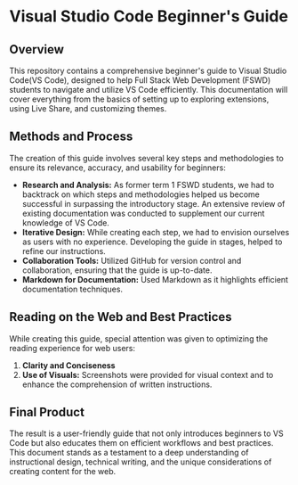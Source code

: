 # Visual Studio Code Beginner's Guide

## Overview

This repository contains a comprehensive beginner's guide to Visual Studio Code(VS Code), designed to help Full Stack Web Development (FSWD) students to navigate and utilize VS Code efficiently. This documentation will cover everything from the basics of setting up to exploring extensions, using Live Share, and customizing themes.

## Methods and Process

The creation of this guide involves several key steps and methodologies to ensure its relevance, accuracy, and usability for beginners:

- **Research and Analysis:** As former term 1 FSWD students, we had to backtrack on which steps and methodologies helped us become successful in surpassing the introductory stage. An extensive review of existing documentation was conducted to supplement our current knowledge of VS Code.
- **Iterative Design:** While creating each step, we had to envision ourselves as users with no experience. Developing the guide in stages, helped to refine our instructions.
- **Collaboration Tools:** Utilized GitHub for version control and collaboration, ensuring that the guide is up-to-date.
- **Markdown for Documentation:** Used Markdown as it highlights efficient documentation techniques.

## Reading on the Web and Best Practices

While creating this guide, special attention was given to optimizing the reading experience for web users:

1. **Clarity and Conciseness**
2. **Use of Visuals:** Screenshots were provided for visual context and to enhance the comprehension of written instructions.

## Final Product

The result is a user-friendly guide that not only introduces beginners to VS Code but also educates them on efficient workflows and best practices. This document stands as a testament to a deep understanding of instructional design, technical writing, and the unique considerations of creating content for the web.